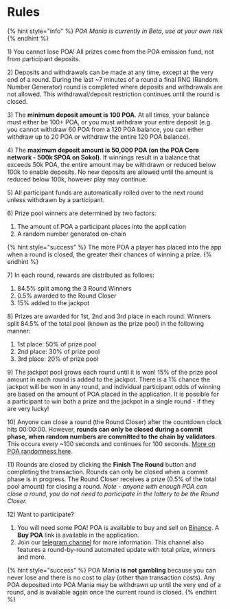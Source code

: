 # Rules

{% hint style="info" %}
_POA Mania is currently in Beta, use at your own risk_
{% endhint %}

1\) You cannot lose POA! All prizes come from the POA emission fund, not from participant deposits.

2\) Deposits and withdrawals can be made at any time, except at the very end of a round. During the last ~7 minutes of a round a final RNG \(Random Number Generator\) round is completed where deposits and withdrawals are not allowed. This withdrawal/deposit restriction continues until the round is closed.

3\) The **minimum deposit amount is 100 POA**. At all times, your balance must either be 100+ POA, or you must withdraw your entire deposit \(e.g. you cannot withdraw 60 POA from a 120 POA balance, you can either withdraw up to 20 POA or withdraw the entire 120 POA balance\).

4\) The **maximum deposit amount is 50,000 POA \(on the POA Core network - 500k SPOA on Sokol\)**. If winnings result in a balance that exceeds 50k POA, the entire amount may be withdrawn or reduced below 100k to enable deposits. No new deposits are allowed until the amount is reduced below 100k, however play may continue.

5\) All participant funds are automatically rolled over to the next round unless withdrawn by a participant.

6\) Prize pool winners are determined by two factors:

1. The amount of POA a participant places into the application
2. A random number generated on-chain

{% hint style="success" %}
The more POA a player has placed into the app when a round is closed, the greater their chances of winning a prize.
{% endhint %}

7\) In each round, rewards are distributed as follows: 

1. 84.5% split among the 3 Round Winners
2. 0.5% awarded to the Round Closer
3. 15% added to the jackpot

8\) Prizes are awarded for 1st, 2nd and 3rd place in each round. Winners split 84.5% of the total pool \(known as the prize pool\) in the following manner:

1. 1st place: 50% of prize pool
2. 2nd place: 30% of prize pool
3. 3rd place: 20% of prize pool

9\) The jackpot pool grows each round until it is won! 15% of the prize pool amount in each round is added to the jackpot. There is a 1% chance the jackpot will be won in any round, and individual participant odds of winning are based on the amount of POA placed in the application. It is possible for a  participant to win both a prize and the jackpot in a single round - if they are very lucky! 

10\) Anyone can close a round \(the Round Closer\) after the countdown clock hits 00:00:00. However, **rounds can only be closed during a commit phase, when random numbers are committed to the chain by validators**. This occurs every ~100 seconds and continues for 100 seconds. [More on POA randomness here](https://www.poa.network/for-developers/on-chain-random-numbers).  

11\) Rounds are closed by clicking the **Finish The Round** button and completing the transaction. Rounds can only be closed when a commit phase is in progress. The Round Closer receives a prize \(0.5% of the total pool amount\) for closing a round.  _Note - anyone with enough POA can close a round, you do not need to participate in the lottery to be the Round Closer._

12\) Want to participate? 

1. You will need some POA! POA is available to buy and sell on [Binance](https://www.binance.com/en). A **Buy POA** link is available in the application.
2. Join our [telegram channel](https://t.me/oraclesnetwork) for more information. This channel also features a round-by-round automated update with total prize, winners and more.

{% hint style="success" %}
POA Mania **is not gambling** because you can never lose and there is no cost to play \(other than transaction costs\). Any POA deposited into POA Mania may be withdrawn up until the very end of a round, and is available again once the current round is closed. 
{% endhint %}

